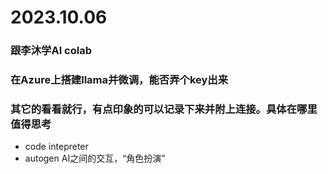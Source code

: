 # 2023.10.06

### 跟李沐学AI colab
### 在Azure上搭建llama并微调，能否弄个key出来
### 其它的看看就行，有点印象的可以记录下来并附上连接。具体在哪里值得思考 
 - code intepreter
 - autogen AI之间的交互，“角色扮演”
